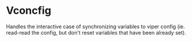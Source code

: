 # Vconcfig

Handles the interactive case of synchronizing variables to viper config (ie. read-read the config, but don't reset
variables that have been already set).



